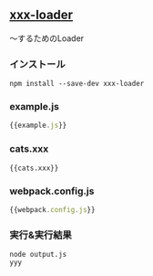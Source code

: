 ## [xxx-loader]()
〜するためのLoader

### インストール

```console
npm install --save-dev xxx-loader
```

### example.js

```javascript:example.js
{{example.js}}
```

### cats.xxx

```xxx:cats.xxx
{{cats.xxx}}
```

### webpack.config.js

```javascript:webpack.config.js
{{webpack.config.js}}
```

### 実行&実行結果

```console 
node output.js
yyy
```
